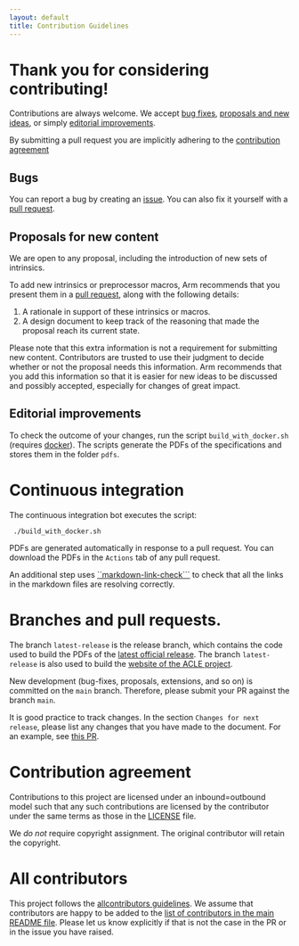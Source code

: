 ```yaml
---
layout: default
title: Contribution Guidelines
---
```

<!-- SPDX-FileCopyrightText: Copyright 2021-2023 Arm Limited and/or its affiliates <open-source-office@arm.com> -->
<!-- SPDX-License-Identifier: Apache-2.0 -->

# Thank you for considering contributing!

Contributions are always welcome. We accept [bug fixes](#bugs),
[proposals and new ideas](#proposals-for-new-content), or simply [editorial
improvements](#editorial-improvements).

By submitting a pull request you are implicitly adhering to the
[contribution agreement](#contribution-agreement)

## Bugs

You can report a bug by creating an
[issue](https://github.com/ARM-software/acle/issues). You can also fix
it yourself with a [pull
request](https://github.com/ARM-software/acle/pulls).

## Proposals for new content

We are open to any proposal, including the introduction of new sets of
intrinsics.

To add new intrinsics or preprocessor macros, Arm recommends that you
present them in a [pull
request](https://github.com/ARM-software/acle/pulls), along with the
following details:

1. A rationale in support of these intrinsics or macros.
2. A design document to keep track of the reasoning that made the
   proposal reach its current state.

Please note that this extra information is not a requirement for
submitting new content. Contributors are trusted to use their judgment
to decide whether or not the proposal needs this information. Arm
recommends that you add this information so that it is easier for new
ideas to be discussed and possibly accepted, especially for changes of
great impact.

## Editorial improvements

To check the outcome of your changes, run the script
`build_with_docker.sh` (requires
[docker](https://www.docker.com/)). The scripts generate the PDFs of
the specifications and stores them in the folder `pdfs`.

# Continuous integration

The continuous integration bot executes the script:

```
 ./build_with_docker.sh
```

PDFs are generated automatically in response to a pull request. You
can download the PDFs in the `Actions` tab of any pull request.

An additional step uses
[``markdown-link-check```](https://github.com/tcort/markdown-link-check)
to check that all the links in the markdown files are resolving
correctly.

# Branches and pull requests.

The branch `latest-release` is the release branch, which contains the
code used to build the PDFs of the [latest official
release](https://github.com/ARM-software/acle/releases/latest). The
branch `latest-release` is also used to build the [website of the ACLE
project](https://arm-software.github.io/acle).

New development (bug-fixes, proposals, extensions, and so on) is
committed on the `main` branch. Therefore, please submit your
PR against the branch `main`.

It is good practice to track changes. In the section `Changes for next
release`, please list any changes that you have made to the
document. For an example, see [this
PR](https://github.com/ARM-software/acle/pull/19).

# Contribution agreement

Contributions to this project are licensed under an inbound=outbound
model such that any such contributions are licensed by the contributor
under the same terms as those in the [LICENSE](LICENSE.md) file.

We _do not_ require copyright assignment. The original contributor
will retain the copyright.

# All contributors

This project follows the [allcontributors
guidelines](https://allcontributors.org/docs/en/overview). We assume
that contributors are happy to be added to the [list of contributors
in the main README file](README.md#contributors-). Please let us know
explicitly if that is not the case in the PR or in the issue you have
raised.
